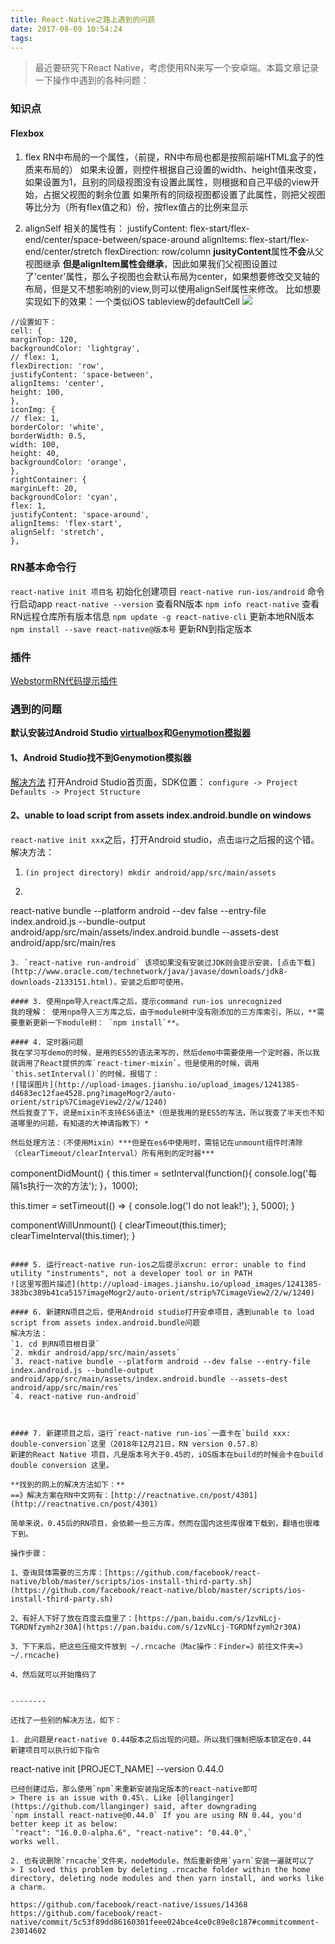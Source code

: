```yaml
---
title: React-Native之路上遇到的问题
date: 2017-08-09 10:54:24
tags:
---
```


> 最近要研究下React Native，考虑使用RN来写一个安卓端。本篇文章记录一下操作中遇到的各种问题：

### 知识点
#### Flexbox
1. flex
RN中布局的一个属性，（前提，RN中布局也都是按照前端HTML盒子的性质来布局的）
如果未设置，则控件根据自己设置的width、height值来改变，
如果设置为1，且别的同级视图没有设置此属性，则根据和自己平级的view开始，占据父视图的剩余位置
如果所有的同级视图都设置了此属性，则把父视图等比分为（所有flex值之和）份，按flex值占的比例来显示

2. alignSelf
相关的属性有：
justifyContent: flex-start/flex-end/center/space-between/space-around
alignItems: flex-start/flex-end/center/stretch
flexDirection: row/column
**jusityContent**属性**不会**从父视图继承
**但是alignItem属性会继承**，因此如果我们父视图设置过了'center'属性，那么子视图也会默认布局为center，如果想要修改交叉轴的布局，但是又不想影响别的view,则可以使用alignSelf属性来修改。
比如想要实现如下的效果：一个类似iOS tableview的defaultCell
![](https://upload-images.jianshu.io/upload_images/1241385-77671ac5bbfb9db4.png?imageMogr2/auto-orient/strip%7CimageView2/2/w/1240)

```
//设置如下：
cell: {
marginTop: 120,
backgroundColor: 'lightgray',
// flex: 1,
flexDirection: 'row',
justifyContent: 'space-between',
alignItems: 'center',
height: 100,
},
iconImg: {
// flex: 1,
borderColor: 'white',
borderWidth: 0.5,
width: 100,
height: 40,
backgroundColor: 'orange',
},
rightContainer: {
marginLeft: 20,
backgroundColor: 'cyan',
flex: 1,
justifyContent: 'space-around',
alignItems: 'flex-start',
alignSelf: 'stretch',
},
```

### RN基本命令行
`react-native init 项目名` 初始化创建项目
`react-native run-ios/android` 命令行启动app
`react-native --version`    查看RN版本
`npm info react-native`    查看RN远程仓库所有版本信息
`npm update -g react-native-cli`    更新本地RN版本
`npm install --save react-native@版本号` 更新RN到指定版本

<!--more-->
### 插件
[WebstormRN代码提示插件](https://github.com/virtoolswebplayer/ReactNative-LiveTemplate)

### 遇到的问题
**默认安装过Android Studio [virtualbox](https://www.virtualbox.org/)和[Genymotion模拟器](https://www.genymotion.com/download)**
#### 1、Android Studio找不到Genymotion模拟器
[解决方法](http://blog.csdn.net/vcstrong/article/details/40590357)
打开Android Studio首页面，SDK位置：
`configure -> Project Defaults -> Project Structure`

#### 2、unable to load script from assets index.android.bundle on windows

`react-native init xxx`之后，打开Android studio，点击`运行`之后报的这个错。
解决方法：
1. `(in project directory) mkdir android/app/src/main/assets`
2. ```
react-native bundle --platform android --dev false --entry-file index.android.js --bundle-output android/app/src/main/assets/index.android.bundle --assets-dest android/app/src/main/res
```
3. `react-native run-android` 该项如果没有安装过JDK则会提示安装，[点击下载](http://www.oracle.com/technetwork/java/javase/downloads/jdk8-downloads-2133151.html)，安装之后即可使用。

#### 3. 使用npm导入react库之后，提示command run-ios unrecognized
我的理解： 使用npm导入三方库之后，由于module树中没有刚添加的三方库索引，所以，**需要重新更新一下module树： `npm install`**。

#### 4. 定时器问题
我在学习写demo的时候，是用的ES5的语法来写的，然后demo中需要使用一个定时器，所以我就调用了React提供的库`react-timer-mixin`。但是使用的时候，调用`this.setInterval()`的时候，报错了：
![错误图片](http://upload-images.jianshu.io/upload_images/1241385-d4683ec12fae4528.png?imageMogr2/auto-orient/strip%7CimageView2/2/w/1240)
然后我查了下，说是mixin不支持ES6语法*（但是我用的是ES5的写法，所以我查了半天也不知道哪里的问题，有知道的大神请指教下）*

然后处理方法：（不使用Mixin）***但是在es6中使用时，需铭记在unmount组件时清除（clearTimeout/clearInterval）所有用到的定时器***
```
componentDidMount() {
this.timer = setInterval(function(){
console.log('每隔1s执行一次的方法');
}，1000);

this.timer = setTimeout(() => {
console.log('I do not leak!');
}, 5000);
}

componentWillUnmount() {
clearTimeout(this.timer);
clearTimeInterval(this.timer);
}
```

#### 5. 运行react-native run-ios之后提示xcrun: error: unable to find utility "instruments", not a developer tool or in PATH
![这里写图片描述](http://upload-images.jianshu.io/upload_images/1241385-383bc389b41ca515?imageMogr2/auto-orient/strip%7CimageView2/2/w/1240)

#### 6. 新建RN项目之后，使用Android studio打开安卓项目，遇到unable to load script from assets index.android.bundle问题
解决方法：
`1. cd 到RN项目根目录`
`2. mkdir android/app/src/main/assets`
`3. react-native bundle --platform android --dev false --entry-file index.android.js --bundle-output android/app/src/main/assets/index.android.bundle --assets-dest android/app/src/main/res`
`4. react-native run-android`



#### 7. 新建项目之后，运行`react-native run-ios`一直卡在`build xxx: double-conversion`这里（2018年12月21日，RN version 0.57.8）
新建的React Native 项目，凡是版本号大于0.45的，iOS版本在build的时候会卡在build double conversion 这里。

**找到的网上的解决方法如下：**
==》解决方案在RN中文网有：[http://reactnative.cn/post/4301](http://reactnative.cn/post/4301)

简单来说，0.45后的RN项目，会依赖一些三方库，然而在国内这些库很难下载到，翻墙也很难下到。

操作步骤：

1、查询具体需要的三方库：[https://github.com/facebook/react-native/blob/master/scripts/ios-install-third-party.sh](https://github.com/facebook/react-native/blob/master/scripts/ios-install-third-party.sh)

2、有好人下好了放在百度云盘里了：[https://pan.baidu.com/s/1zvNLcj-TGRDNfzymh2r30A](https://pan.baidu.com/s/1zvNLcj-TGRDNfzymh2r30A)

3、下下来后，把这些压缩文件放到 ~/.rncache（Mac操作：Finder=》前往文件夹=》~/.rncache)

4、然后就可以开始撸码了


--------

还找了一些别的解决方法，如下：

1. 此问题是react-native 0.44版本之后出现的问题。所以我们强制把版本锁定在0.44
新建项目可以执行如下指令
```
react-native init [PROJECT_NAME] --version 0.44.0
```
已经创建过后，那么使用`npm`来重新安装指定版本的react-native即可
> There is an issue with 0.45\. Like [@llanginger](https://github.com/llanginger) said, after downgrading
`npm install react-native@0.44.0` If you are using RN 0.44, you'd better keep it as below:
`"react": "16.0.0-alpha.6", "react-native": "0.44.0",`
works well.

2. 也有说删除`rncache`文件夹，nodeModule，然后重新使用`yarn`安装一遍就可以了
> I solved this problem by deleting .rncache folder within the home directory, deleting node modules and then yarn install, and works like a charm.

https://github.com/facebook/react-native/issues/14368
https://github.com/facebook/react-native/commit/5c53f89dd86160301feee024bce4ce0c89e8c187#commitcomment-23014602
